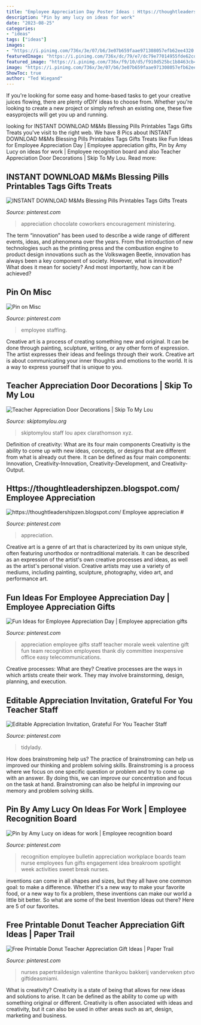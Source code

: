 ```yaml
---
title: "Employee Appreciation Day Poster Ideas : Https://thoughtleadershipzen.blogspot.com/ Employee Appreciation #"
description: "Pin by amy lucy on ideas for work"
date: "2023-08-25"
categories:
- "ideas"
tags: ["ideas"]
images:
- "https://i.pinimg.com/736x/3e/07/b6/3e07b659faae971308057efb62ee4320.jpg"
featuredImage: "https://i.pinimg.com/736x/dc/79/e7/dc79e77014955fde62cdc2e4ef67900b--recognition-ideas-employee-recognition.jpg"
featured_image: "https://i.pinimg.com/736x/f9/10/d5/f910d525bc1b8463cb400183e7016295.jpg"
image: "https://i.pinimg.com/736x/3e/07/b6/3e07b659faae971308057efb62ee4320.jpg"
ShowToc: true
author: "Ted Wiegand"
---
```



If you're looking for some easy and home-based tasks to get your creative juices flowing, there are plenty ofDIY ideas to choose from. Whether you're looking to create a new project or simply refresh an existing one, these five easyprojects will get you up and running.

	

		
looking for INSTANT DOWNLOAD M&amp;Ms Blessing Pills Printables Tags Gifts Treats you've visit to the right web. We have 8 Pics about INSTANT DOWNLOAD M&amp;Ms Blessing Pills Printables Tags Gifts Treats like Fun Ideas for Employee Appreciation Day | Employee appreciation gifts, Pin by Amy Lucy on ideas for work | Employee recognition board and also Teacher Appreciation Door Decorations | Skip To My Lou. Read more:
		
    
## INSTANT DOWNLOAD M&amp;Ms Blessing Pills Printables Tags Gifts Treats

<img loading=lazy src="https://i.pinimg.com/736x/f6/8b/a4/f68ba4adc387d3562c4b8f4328ce56aa.jpg" onerror="this.onerror=null;this.src='https://tse2.mm.bing.net/th?id=OIP.Abez9jo41hAXvf2Beq_BfwHaJ3&amp;pid=15.1';" alt="INSTANT DOWNLOAD M&amp;Ms Blessing Pills Printables Tags Gifts Treats">

_Source: pinterest.com_

>appreciation chocolate coworkers encouragement ministering. 

	

The term “innovation” has been used to describe a wide range of different events, ideas, and phenomena over the years. From the introduction of new technologies such as the printing press and the combustion engine to product design innovations such as the Volkswagen Beetle, innovation has always been a key component of society. However, what is innovation? What does it mean for society? And most importantly, how can it be achieved?

    
## Pin On Misc

<img loading=lazy src="https://i.pinimg.com/736x/46/67/93/466793d0f7794202e1a2cfdce88b331d.jpg" onerror="this.onerror=null;this.src='https://tse4.mm.bing.net/th?id=OIP.E96f0-YP3ipMxdxP1lAOjQHaNK&amp;pid=15.1';" alt="Pin on Misc">

_Source: pinterest.com_

>employee staffing. 

	

Creative art is a process of creating something new and original. It can be done through painting, sculpture, writing, or any other form of expression. The artist expresses their ideas and feelings through their work. Creative art is about communicating your inner thoughts and emotions to the world. It is a way to express yourself that is unique to you.

    
## Teacher Appreciation Door Decorations | Skip To My Lou

<img loading=lazy src="https://www.skiptomylou.org/wp-content/uploads/2009/04/teacherappreciationdoor6-1.jpg" onerror="this.onerror=null;this.src='https://tse2.mm.bing.net/th?id=OIP.mWQPh92M7gF80-2OKlVBUwAAAA&amp;pid=15.1';" alt="Teacher Appreciation Door Decorations | Skip To My Lou">

_Source: skiptomylou.org_

>skiptomylou staff lou apex clarathomson xyz. 

	

Definition of creativity: What are its four main components
Creativity is the ability to come up with new ideas, concepts, or designs that are different from what is already out there. It can be defined as four main components: Innovation, Creativity-Innovation, Creativity-Development, and Creativity-Output.

    
## Https://thoughtleadershipzen.blogspot.com/ Employee Appreciation #

<img loading=lazy src="https://i.pinimg.com/736x/f9/10/d5/f910d525bc1b8463cb400183e7016295.jpg" onerror="this.onerror=null;this.src='https://tse4.mm.bing.net/th?id=OIP.WraRl4NO-lH5C9ACpvR-7wHaJ3&amp;pid=15.1';" alt="https://thoughtleadershipzen.blogspot.com/ Employee appreciation #">

_Source: pinterest.com_

>appreciation. 

	

Creative art is a genre of art that is characterized by its own unique style, often featuring unorthodox or nontraditional materials. It can be described as an expression of the artist's own creative processes and ideas, as well as the artist's personal vision. Creative artists may use a variety of mediums, including painting, sculpture, photography, video art, and performance art.

    
## Fun Ideas For Employee Appreciation Day | Employee Appreciation Gifts

<img loading=lazy src="https://i.pinimg.com/736x/7b/63/ea/7b63ea30718620bd09a58d3f8113b3d3.jpg" onerror="this.onerror=null;this.src='https://tse1.mm.bing.net/th?id=OIP.QJbNuHZeEKyKrkoX_qo7igHaJ4&amp;pid=15.1';" alt="Fun Ideas for Employee Appreciation Day | Employee appreciation gifts">

_Source: pinterest.com_

>appreciation employee gifts staff teacher morale week valentine gift fun team recognition employees thank diy committee inexpensive office easy telecommunications. 

	

Creative processes: What are they?
Creative processes are the ways in which artists create their work. They may involve brainstorming, design, planning, and execution.

    
## Editable Appreciation Invitation, Grateful For You Teacher Staff

<img loading=lazy src="https://i.pinimg.com/736x/4c/bf/f3/4cbff374718feda906207dec9a00accd.jpg" onerror="this.onerror=null;this.src='https://tse4.mm.bing.net/th?id=OIP.gwhDM3gZHL9LcyatCrlVWgHaHa&amp;pid=15.1';" alt="Editable Appreciation Invitation, Grateful For You Teacher Staff">

_Source: pinterest.com_

>tidylady. 

	

How does brainstroming help us?
The practice of brainstroming can help us improved our thinking and problem solving skills. Brainstroming is a process where we focus on one specific question or problem and try to come up with an answer. By doing this, we can improve our concentration and focus on the task at hand. Brainstroming can also be helpful in improving our memory and problem solving skills.

    
## Pin By Amy Lucy On Ideas For Work | Employee Recognition Board

<img loading=lazy src="https://i.pinimg.com/736x/dc/79/e7/dc79e77014955fde62cdc2e4ef67900b--recognition-ideas-employee-recognition.jpg" onerror="this.onerror=null;this.src='https://tse2.mm.bing.net/th?id=OIP.Uf2XaKsLLPVbBAZlEJM4BQHaFj&amp;pid=15.1';" alt="Pin by Amy Lucy on ideas for work | Employee recognition board">

_Source: pinterest.com_

>recognition employee bulletin appreciation workplace boards team nurse employees fun gifts engagement idea breakroom spotlight week activities sweet break nurses. 

	

inventions can come in all shapes and sizes, but they all have one common goal: to make a difference. Whether it's a new way to make your favorite food, or a new way to fix a problem, these inventions can make our world a little bit better. So what are some of the best Invention Ideas out there? Here are 5 of our favorites.

    
## Free Printable Donut Teacher Appreciation Gift Ideas | Paper Trail

<img loading=lazy src="https://i.pinimg.com/736x/3e/07/b6/3e07b659faae971308057efb62ee4320.jpg" onerror="this.onerror=null;this.src='https://tse3.mm.bing.net/th?id=OIP.-ftelK-bDNTMhU_ihz8y_gHaLH&amp;pid=15.1';" alt="Free Printable Donut Teacher Appreciation Gift Ideas | Paper Trail">

_Source: pinterest.com_

>nurses papertraildesign valentine thankyou bakkerij vanderveken ptvo giftideasmiami. 

	

What is creativity?
Creativity is a state of being that allows for new ideas and solutions to arise. It can be defined as the ability to come up with something original or different. Creativity is often associated with ideas and creativity, but it can also be used in other areas such as art, design, marketing and business.


